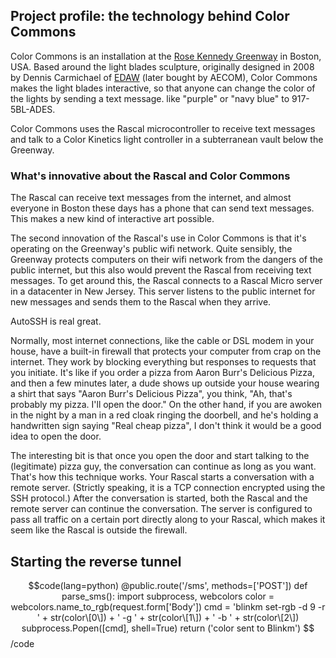 ## Project profile: the technology behind Color Commons ##

Color Commons is an installation at the [Rose Kennedy Greenway][1] in Boston, USA. Based around the light blades sculpture, originally designed in 2008 by Dennis Carmichael of [EDAW][2] (later bought by AECOM), Color Commons makes the light blades interactive, so that anyone can change the color of the lights by sending a text message. like "purple" or "navy blue" to 917-5BL-ADES.

Color Commons uses the Rascal microcontroller to receive text messages and talk to a Color Kinetics light controller in a subterranean vault below the Greenway.

### What's innovative about the Rascal and Color Commons ###

The Rascal can receive text messages from the internet, and almost everyone in Boston these days has a phone that can send text messages. This makes a new kind of interactive art possible.

The second innovation of the Rascal's use in Color Commons is that it's operating on the Greenway's public wifi network. Quite sensibly, the Greenway protects computers on their wifi network from the dangers of the public internet, but this also would prevent the Rascal from receiving text messages. To get around this, the Rascal connects to a Rascal Micro server in a datacenter in New Jersey. This server listens to the public internet for new messages and sends them to the Rascal when they arrive.

AutoSSH is real great.

Normally, most internet connections, like the cable or DSL modem in your house, have a built-in firewall that protects your computer from crap on the internet. They work by blocking everything but responses to requests that you initiate. It's like if you order a pizza from Aaron Burr's Delicious Pizza, and then a few minutes later, a dude shows up outside your house wearing a shirt that says "Aaron Burr's Delicious Pizza", you think, "Ah, that's probably my pizza. I'll open the door." On the other hand, if you are awoken in the night by a man in a red cloak ringing the doorbell, and he's holding a handwritten sign saying "Real cheap pizza", I don't think it would be a good idea to open the door.

The interesting bit is that once you open the door and start talking to the (legitimate) pizza guy, the conversation can continue as long as you want. That's how this technique works. Your Rascal starts a conversation with a remote server. (Strictly speaking, it is a TCP connection encrypted using the SSH protocol.) After the conversation is started, both the Rascal and the remote server can continue the conversation. The server is configured to pass all traffic on a certain port directly along to your Rascal, which makes it seem like the Rascal is outside the firewall.

## Starting the reverse tunnel ##

$$code(lang=python)
@public.route('/sms', methods=['POST'])
def parse_sms():
    import subprocess, webcolors
    color = webcolors.name_to_rgb(request.form['Body'])
    cmd = 'blinkm set-rgb -d 9 -r ' + str(color\[0\]) + ' -g ' + str(color\[1\]) + ' -b ' + str(color\[2\])
    subprocess.Popen([cmd], shell=True)
    return ('color sent to Blinkm')
$$/code

[1]: http://rosekennedygreenway.org
[2]: http://aecom.com

